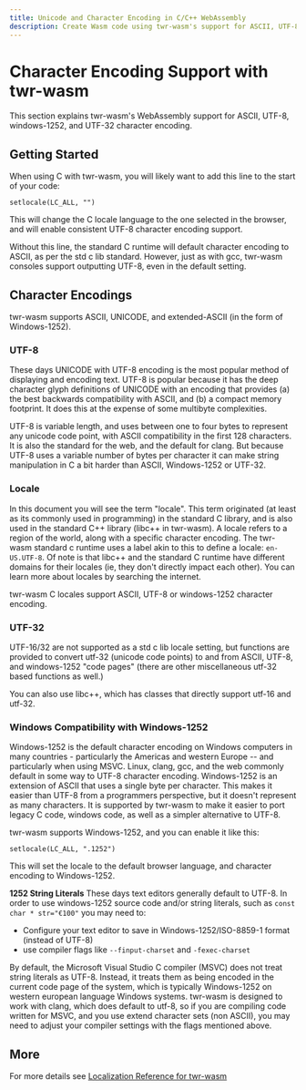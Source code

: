 ```yaml
---
title: Unicode and Character Encoding in C/C++ WebAssembly
description: Create Wasm code using twr-wasm's support for ASCII, UTF-8  windows-1252, and UTF-32 character encoding.
---
```


# Character Encoding Support with twr-wasm
This section explains twr-wasm's WebAssembly support for ASCII, UTF-8, windows-1252, and UTF-32 character encoding.

## Getting Started
When using C with twr-wasm, you will likely want to add this line to the start of your code:
~~~
setlocale(LC_ALL, "")
~~~

This will change the C locale language to the one selected in the browser, and will enable consistent UTF-8 character encoding support.

Without this line, the standard C runtime will default character encoding to ASCII, as per the std c lib standard.  However, just as with gcc, twr-wasm consoles support outputting UTF-8, even in the default setting.

## Character Encodings
twr-wasm supports ASCII, UNICODE, and extended-ASCII (in the form of Windows-1252).

### UTF-8
These days UNICODE with UTF-8 encoding is the most popular method of displaying and encoding text. UTF-8 is popular because it has the deep character glyph definitions of UNICODE with an encoding that provides (a) the best backwards compatibility with ASCII, and (b) a compact memory footprint.  It does this at the expense of some multibyte complexities.

UTF-8 is variable length, and uses between one to four bytes to represent any unicode code point, with ASCII compatibility in the first 128 characters.  It is also the standard for the web, and the default for clang. But because UTF-8 uses a variable number of bytes per character it can make string manipulation in C a bit harder than ASCII, Windows-1252 or UTF-32.

### Locale
In this document you will see the term "locale". This term originated (at least as its commonly used in programming) in the standard C library, and is also used in the standard C++ library (libc++ in twr-wasm).  A locale refers to a region of the world, along with a specific character encoding. The twr-wasm standard c runtime uses a label akin to this to define a locale: `en-US.UTF-8`. Of note is that libc++ and the standard C runtime have different domains for their locales (ie, they don't directly impact each other).  You can learn more about locales by searching the internet. 

twr-wasm C locales support ASCII, UTF-8 or windows-1252 character encoding.  

### UTF-32
UTF-16/32 are not supported as a std c lib locale setting, but functions are provided to convert utf-32 (unicode code points) to and from ASCII, UTF-8, and windows-1252 "code pages" (there are other miscellaneous utf-32 based functions as well.)

You can also use libc++, which has classes that directly support utf-16 and utf-32.

### Windows Compatibility with Windows-1252
Windows-1252 is the default character encoding on Windows computers in many countries - particularly the Americas and western Europe -- and particularly when using MSVC. Linux, clang, gcc, and the web commonly default in some way to UTF-8 character encoding.  Windows-1252 is an extension of ASCII that uses a single byte per character.  This makes it easier than UTF-8 from a programmers perspective, but it doesn't represent as many characters. It is supported by twr-wasm to make it easier to port legacy C code, windows code, as well as a simpler alternative to UTF-8.

twr-wasm supports Windows-1252, and you can enable it like this:

~~~
setlocale(LC_ALL, ".1252")
~~~

This will set the locale to the default browser language, and character encoding to Windows-1252.

**1252 String Literals**
These days text editors generally default to UTF-8.  In order to use windows-1252  source code and/or string literals, such as `const char * str="€100"` you may need to: 

   - Configure your text editor to save in Windows-1252/ISO-8859-1 format (instead of UTF-8)
   - use compiler flags like `--finput-charset` and `-fexec-charset`
  
  By default, the Microsoft Visual Studio C compiler (MSVC) does not treat string literals as UTF-8. Instead, it treats them as being encoded in the current code page of the system, which is typically Windows-1252 on western european language Windows systems.  twr-wasm is designed to work with clang, which does default to utf-8, so if you are compiling code written for MSVC, and you use extend character sets (non ASCII), you may need to adjust your compiler settings with the flags mentioned above.

## More
For more details see [Localization Reference for twr-wasm](../api/api-localization.md)


